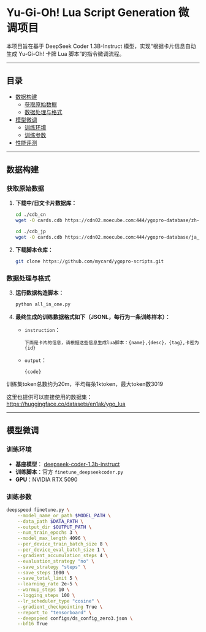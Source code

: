# Yu-Gi-Oh! Lua Script Generation 微调项目

本项目旨在基于 DeepSeek Coder 1.3B-Instruct 模型，实现“根据卡片信息自动生成 Yu-Gi-Oh! 卡牌 Lua 脚本”的指令微调流程。

---

## 目录

- [数据构建](#数据构建)
    - [获取原始数据](#获取原始数据)
    - [数据处理与格式](#数据处理与格式)
- [模型微调](#模型微调)
    - [训练环境](#训练环境)
    - [训练参数](#训练参数)
- [性能评测](#性能评测)

---

## 数据构建

### 获取原始数据

1. **下载中/日文卡片数据库：**
    ```bash
    cd ./cdb_cn
    wget -O cards.cdb https://cdn02.moecube.com:444/ygopro-database/zh-CN/cards.cdb

    cd ./cdb_jp
    wget -O cards.cdb https://cdn02.moecube.com:444/ygopro-database/ja_JP/cards.cdb
    ```

2. **下载脚本仓库：**
    ```bash
    git clone https://github.com/mycard/ygopro-scripts.git
    ```

### 数据处理与格式

3. **运行数据构造脚本：**
    ```bash
    python all_in_one.py
    ```

4. **最终生成的训练数据格式如下（JSONL，每行为一条训练样本）：**

    - `instruction`：  
      ```
      下面是卡片的信息，请根据这些信息生成lua脚本：{name},{desc}，{tag},卡密为{id}
      ```
    - `output`：  
      ```
      {code}
      ```
训练集token总数约为20m，平均每条1ktoken，最大token数3019

这里也提供可以直接使用的数据集：https://huggingface.co/datasets/en1ak/ygo_lua

---

## 模型微调

### 训练环境

- **基座模型**： [deepseek-coder-1.3b-instruct](https://huggingface.co/deepseek-ai/deepseek-coder-1.3b-instruct)
- **训练脚本**：官方 `finetune_deepseekcoder.py`
- **GPU**：NVIDIA RTX 5090

### 训练参数

```bash
deepspeed finetune.py \
    --model_name_or_path $MODEL_PATH \
    --data_path $DATA_PATH \
    --output_dir $OUTPUT_PATH \
    --num_train_epochs 3 \
    --model_max_length 4096 \
    --per_device_train_batch_size 8 \
    --per_device_eval_batch_size 1 \
    --gradient_accumulation_steps 4 \
    --evaluation_strategy "no" \
    --save_strategy "steps" \
    --save_steps 1000 \
    --save_total_limit 5 \
    --learning_rate 2e-5 \
    --warmup_steps 10 \
    --logging_steps 100 \
    --lr_scheduler_type "cosine" \
    --gradient_checkpointing True \
    --report_to "tensorboard" \
    --deepspeed configs/ds_config_zero3.json \
    --bf16 True
